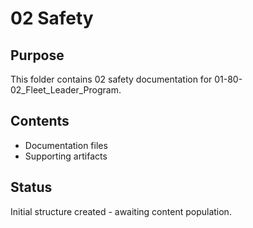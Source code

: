 # 02 Safety

## Purpose
This folder contains 02 safety documentation for 01-80-02_Fleet_Leader_Program.

## Contents
- Documentation files
- Supporting artifacts

## Status
Initial structure created - awaiting content population.
